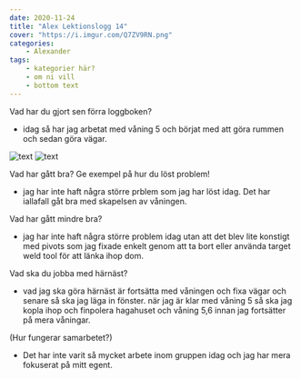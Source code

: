 ```yaml
---
date: 2020-11-24
title: "Alex Lektionslogg 14"
cover: "https://i.imgur.com/Q7ZV9RN.png"
categories: 
    - Alexander
tags:
    - kategorier här?
    - om ni vill
    - bottom text
---
```



Vad har du gjort sen förra loggboken?
- idag så har jag arbetat med våning 5 och börjat med att göra rummen och sedan göra vägar. 

![text](https://cdn.discordapp.com/attachments/368028804784062467/780766539900518420/Screenshot_130.jpg)
![text](https://cdn.discordapp.com/attachments/368028804784062467/780766541633421332/Screenshot_129.jpg)

Vad har gått bra? Ge exempel på hur du löst problem!
- jag har inte haft några större prblem som jag har löst idag. Det har iallafall gåt bra med skapelsen av våningen.

Vad har gått mindre bra? 
- jag har inte haft några större problem idag utan att det blev lite konstigt med pivots som jag fixade enkelt genom att ta bort eller använda target weld tool för att länka ihop dom.

Vad ska du jobba med härnäst?
- vad jag ska göra härnäst är fortsätta med våningen och fixa vägar och senare så ska jag läga in fönster. när jag är klar med våning 5 så ska jag kopla ihop och finpolera hagahuset och våning 5,6 
innan jag fortsätter på mera våningar.

(Hur fungerar samarbetet?)
- Det har inte varit så mycket arbete inom gruppen idag och jag har mera fokuserat på mitt egent.
